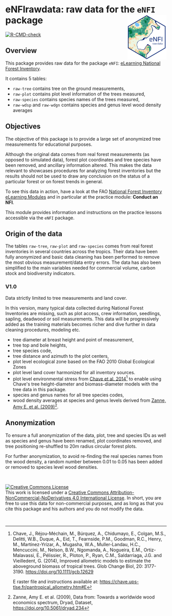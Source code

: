 
# eNFIrawdata: raw data for the `eNFI` package <img src='images/eNFIrawdata-logo.png' align="right" height="139" /></a>

<!-- Start Badges -->
[![R-CMD-check](https://github.com/gaelso/eNFIrawdata/actions/workflows/check-full.yaml/badge.svg)](https://github.com/gaelso/eNFIrawdata/actions/workflows/check-full.yaml)

<!-- End Badges -->


## Overview

This package provides raw data for the package `eNFI`: [eLearning National Forest Inventory](https://github.com/gaelso/eNFI).

It contains 5 tables:
- `raw-tree` contains tree on the ground measurements,
- `raw-plot` contains plot level information of the trees measured, 
- `raw-species` contains species names of the trees measured,
- `raw-wdsp` and `raw-wdgn` contains species and genus level wood density averages


## Objectives

The objective of this package is to provide a large set of anonymized tree measurements for educational purposes. 

Although the original data comes from real forest measurements (as opposed to simulated data), forest plot coordinates and tree species have been removed, and ancillary information altered. This makes the data relevant to showcases procedures for analyzing forest inventories but the results should not be used to draw any conclusion on the status of a particular forest or on forest trends in general.

To see this data in action, have a look at the FAO [National Forest Inventory eLearning Modules](https://www.fao.org/national-forest-monitoring/areas-of-work/nfi/modules/en/) and in particular at the practice module: **Conduct an NFI**.

This module provides information and instructions on the practice lessons accessible via the `eNFI` package.


## Origin of the data

The tables `raw-tree`, `raw-plot` and `raw-species` comes from real forest inventories in several countries across the tropics. Their data have been fully anonymized and basic data cleaning has been performed to remove the most obvious measurement/data entry errors. The data has also been simplified to the main variables needed for commercial volume, carbon stock and biodiversity indicators.


### V1.0

Data strictly limited to tree measurements and land cover. 

In this version, many typical data collected during National Forest Inventories are missing, such as plot access, crew information, seedlings, sapling, deadwood or soil measurements. This data will be progressively added as the training materials becomes richer and dive further in data cleaning procedures, modeling etc.

- tree diameter at breast height and point of measurement,
- tree top and bole heights,
- tree species code,
- tree distance and azimuth to the plot centers,
- plot level ecological zone based on the FAO 2010 Global Ecological Zones 
- plot level land cover harmonized for all inventory sources. 
- plot level environmental stress from [Chave et al. 2014](https://forestgeo.si.edu/sites/default/files/aboveground_biomass_protocol_accessible.pdf)[^2] to enable using Chave's tree height-diameter and biomass-diameter models with the tree data in this package.
- species and genus names for all tree species codes,
- wood density averages at species and genus levels derived from [Zanne, Amy E. et al. (2009)](https://datadryad.org/stash/dataset/doi:10.5061/dryad.234)[^1].


## Anonymization

To ensure a full anonymization of the data, plot, tree and species IDs as well as species and genus have been renamed, plot coordinates removed, and tree positioning re-shuffled to 20m radius circular forest plots.

For further anonymization, to avoid re-finding the real species names from the wood density, a random number between 0.01 to 0.05 has been added or removed to species level wood densities.


<br>

<a rel="license" href="http://creativecommons.org/licenses/by-nc-nd/4.0/"><img alt="Creative Commons License" style="border-width:0" src="https://i.creativecommons.org/l/by-nc-nd/4.0/88x31.png" /></a>
<br />
This work is licensed under a [Creative Commons Attribution-NonCommercial-NoDerivatives 4.0 International License](http://creativecommons.org/licenses/by-nc-nd/4.0/). In short, you are free to use this data for non-commercial purposes, and as long as that you cite this package and his authors and you do not modify the data. 

<br>

[^1]: Zanne, Amy E. et al. (2009), Data from: Towards a worldwide wood economics spectrum, Dryad, Dataset, https://doi.org/10.5061/dryad.234

[^2]: Chave, J., Réjou-Méchain, M., Búrquez, A., Chidumayo, E., Colgan, M.S., Delitti, W.B., Duque, A., Eid, T., Fearnside, P.M., Goodman, R.C., Henry, M., Martínez-Yrízar, A., Mugasha, W.A., Muller-Landau, H.C., Mencuccini, M., Nelson, B.W., Ngomanda, A., Nogueira, E.M., Ortiz-Malavassi, E., Pélissier, R., Ploton, P., Ryan, C.M., Saldarriaga, J.G. and Vieilledent, G. (2014), Improved allometric models to estimate the aboveground biomass of tropical trees. Glob Change Biol, 20: 3177-3190. https://doi.org/10.1111/gcb.12629

    E raster file and instructions available at: https://chave.ups-tlse.fr/pantropical_allometry.htm#E
